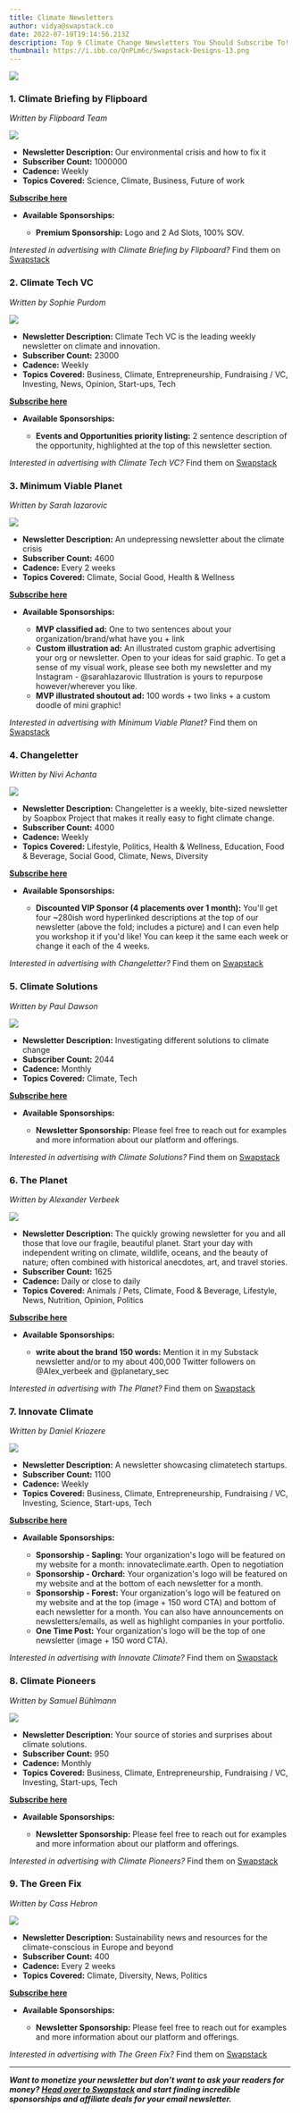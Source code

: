 ```yaml
---
title: Climate Newsletters
author: vidya@swapstack.co
date: 2022-07-19T19:14:56.213Z
description: Top 9 Climate Change Newsletters You Should Subscribe To!
thumbnail: https://i.ibb.co/QnPLm6c/Swapstack-Designs-13.png
---
```

![](https://i.ibb.co/QnPLm6c/Swapstack-Designs-13.png)

### 1. **Climate Briefing by Flipboard**

*Written by Flipboard Team*

![](https://i.ibb.co/nnfyRGv/https-s3-amazonaws-com-appforest-uf-f1646183508603x745785188686869100-fliopboard-logo.png)

* **Newsletter Description:** Our environmental crisis and how to fix it
* **Subscriber Count:** 1000000
* **Cadence:** Weekly
* **Topics Covered:** Science, Climate, Business, Future of work

**[Subscribe here](https://flipboard.com/newsletters)**

* **Available Sponsorships:**

  * **Premium Sponsorship:** Logo and 2 Ad Slots, 100% SOV.

*Interested in advertising with Climate Briefing by Flipboard?* Find them on [Swapstack](https://www.swapstack.co/)

### 2. **Climate Tech VC**

*Written by Sophie Purdom*

![](https://i.ibb.co/Rgt3mxp/https-s3-amazonaws-com-appforest-uf-f1611847067490x603952434595500900-Climate-Tech-VC.jpg)

* **Newsletter Description:** Climate Tech VC is the leading weekly newsletter on climate and innovation.
* **Subscriber Count:** 23000
* **Cadence:** Weekly
* **Topics Covered:** Business, Climate, Entrepreneurship, Fundraising / VC, Investing, News, Opinion, Start-ups, Tech

**[Subscribe here](https://climatetechvc.substack.com/)**

* **Available Sponsorships:**

  * **Events and Opportunities priority listing:** 2 sentence description of the opportunity, highlighted at the top of this newsletter section.

*Interested in advertising with Climate Tech VC?* Find them on [Swapstack](https://www.swapstack.co/)

### 3. **Minimum Viable Planet**

*Written by Sarah lazarovic*

![](https://i.ibb.co/RYQQbdH/MVP-logo.png)

* **Newsletter Description:** An undepressing newsletter about the climate crisis
* **Subscriber Count:** 4600
* **Cadence:** Every 2 weeks
* **Topics Covered:** Climate, Social Good, Health & Wellness

**[Subscribe here](https://mvp.ist/)**

* **Available Sponsorships:**

  * **MVP classified ad:** One to two sentences about your organization/brand/what have you + link
  * **Custom illustration ad:** An illustrated custom graphic advertising your org or newsletter. Open to your ideas for said graphic. To get a sense of my visual work, please see both my newsletter and my Instagram - @sarahlazarovic Illustration is yours to repurpose however/wherever you like.
  * **MVP illustrated shoutout ad:** 100 words + two links + a custom doodle of mini graphic!

*Interested in advertising with Minimum Viable Planet?* Find them on [Swapstack](https://www.swapstack.co/)

### 4. **Changeletter**

*Written by Nivi Achanta*

![](https://i.ibb.co/KDvg1jg/https-s3-amazonaws-com-appforest-uf-f1629996567462x617704487834810800-Soapbox-Project-Logo-1.png)

* **Newsletter Description:** Changeletter is a weekly, bite-sized newsletter by Soapbox Project that makes it really easy to fight climate change.
* **Subscriber Count:** 4000
* **Cadence:** Weekly
* **Topics Covered:** Lifestyle, Politics, Health & Wellness, Education, Food & Beverage, Social Good, Climate, News, Diversity

**[Subscribe here](https://airtable.com/appoi5mxlo3xzDlCb/tbl3DeoKZ3nUr13OV/www.soapboxproject.org/changeletter)**

* **Available Sponsorships:**

  * **Discounted VIP Sponsor (4 placements over 1 month):** You'll get four ~280ish word hyperlinked descriptions at the top of our newsletter (above the fold; includes a picture) and I can even help you workshop it if you'd like! You can keep it the same each week or change it each of the 4 weeks.

*Interested in advertising with Changeletter?* Find them on [Swapstack](https://www.swapstack.co/)

### 5. **Climate Solutions**

*Written by Paul Dawson*

![](https://i.ibb.co/wdNZ0hY/https-s3-amazonaws-com-appforest-uf-f1631481342651x584440655203336600-logo-white-background.jpg)

* **Newsletter Description:** Investigating different solutions to climate change
* **Subscriber Count:** 2044
* **Cadence:** Monthly
* **Topics Covered:** Climate, Tech

**[Subscribe here](https://www.getrevue.co/profile/pauledawson)**

* **Available Sponsorships:**

  * **Newsletter Sponsorship:** Please feel free to reach out for examples and more information about our platform and offerings.

*Interested in advertising with Climate Solutions?* Find them on [Swapstack](https://www.swapstack.co/)

### 6. **The Planet**

*Written by Alexander Verbeek*

![](https://i.ibb.co/3pqznJ2/Logo20-The20-Planet20vierkant.jpg)

* **Newsletter Description:** The quickly growing newsletter for you and all those that love our fragile, beautiful planet. Start your day with independent writing on climate, wildlife, oceans, and the beauty of nature; often combined with historical anecdotes, art, and travel stories.
* **Subscriber Count:** 1625
* **Cadence:** Daily or close to daily
* **Topics Covered:** Animals / Pets, Climate, Food & Beverage, Lifestyle, News, Nutrition, Opinion, Politics

**[Subscribe here](https://theplanet.substack.com/)**

* **Available Sponsorships:**

  * **write about the brand 150 words:** Mention it in my Substack newsletter and/or to my about 400,000 Twitter followers on @Alex_verbeek and @planetary_sec

*Interested in advertising with The Planet?* Find them on [Swapstack](https://www.swapstack.co/)

### 7. **Innovate Climate**

*Written by Daniel Kriozere*

![](https://i.ibb.co/8YXBtj4/Innovate20-Climate20-Logo20and20-Name-png.png)

* **Newsletter Description:** A newsletter showcasing climatetech startups.
* **Subscriber Count:** 1100
* **Cadence:** Weekly
* **Topics Covered:** Business, Climate, Entrepreneurship, Fundraising / VC, Investing, Science, Start-ups, Tech

**[Subscribe here](https://airtable.com/appoi5mxlo3xzDlCb/tbl3DeoKZ3nUr13OV/innovateclimate.earth)**

* **Available Sponsorships:**

  * **Sponsorship - Sapling:** Your organization's logo will be featured on my website for a month: innovateclimate.earth. Open to negotiation
  * **Sponsorship - Orchard:** Your organization's logo will be featured on my website and at the bottom of each newsletter for a month.
  * **Sponsorship - Forest:** Your organization's logo will be featured on my website and at the top (image + 150 word CTA) and bottom of each newsletter for a month. You can also have announcements on newsletters/emails, as well as highlight companies in your portfolio.
  * **One Time Post:** Your organization's logo will be the top of one newsletter (image + 150 word CTA).

*Interested in advertising with Innovate Climate?* Find them on [Swapstack](https://www.swapstack.co/)

### 8. **Climate Pioneers**

*Written by Samuel Bühlmann*

![](https://i.ibb.co/wsBrdJj/Oasis-Swallow.png)

* **Newsletter Description:** Your source of stories and surprises about climate solutions.
* **Subscriber Count:** 950
* **Cadence:** Monthly
* **Topics Covered:** Business, Climate, Entrepreneurship, Fundraising / VC, Investing, Start-ups, Tech

**[Subscribe here](https://oasis.substack.com/)**

* **Available Sponsorships:**

  * **Newsletter Sponsorship:** Please feel free to reach out for examples and more information about our platform and offerings.

*Interested in advertising with Climate Pioneers?* Find them on [Swapstack](https://www.swapstack.co/)

### 9. **The Green Fix**

*Written by Cass Hebron*

![](https://i.ibb.co/8s9nmvk/the20green20fix.jpg)

* **Newsletter Description:** Sustainability news and resources for the climate-conscious in Europe and beyond
* **Subscriber Count:** 400
* **Cadence:** Every 2 weeks
* **Topics Covered:** Climate, Diversity, News, Politics

**[Subscribe here](https://thegreenfix.substack.com/welcome)**

* **Available Sponsorships:**

  * **Newsletter Sponsorship:** Please feel free to reach out for examples and more information about our platform and offerings.

*Interested in advertising with The Green Fix?* Find them on [Swapstack](https://www.swapstack.co/)

- - -

***Want to monetize your newsletter but don’t want to ask your readers for money? [Head over to Swapstack](https://swapstack.co/) and start finding incredible sponsorships and affiliate deals for your email newsletter.***